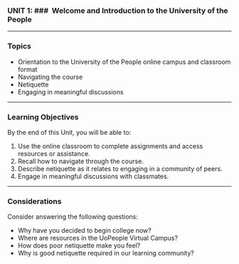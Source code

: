 ### UNIT 1: ###  Welcome and Introduction to the University of the People
---
### Topics
- Orientation to the University of the People online campus and classroom format
- Navigating the course
- Netiquette
- Engaging in meaningful discussions
---
### Learning Objectives
By the end of this Unit, you will be able to:
1. Use the online classroom to complete assignments and access resources or assistance.
2. Recall how to navigate through the course.
3. Describe netiquette as it relates to engaging in a community of peers.
4. Engage in meaningful discussions with classmates.
---
### Considerations
Consider answering the following questions: 
- Why have you decided to begin college now?
- Where are resources in the UoPeople Virtual Campus?
- How does poor netiquette make you feel?
- Why is good netiquette required in our learning community?